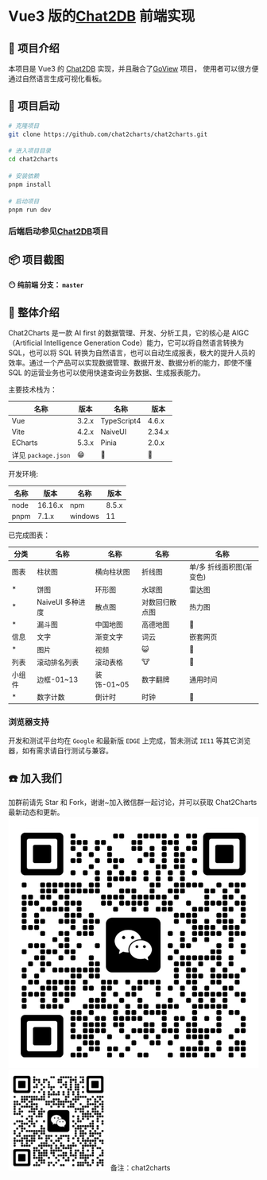 # Vue3 版的[Chat2DB](https://github.com/Chat2DB/Chat2DB) 前端实现

## 📝 项目介绍

本项目是 Vue3 的 [Chat2DB](https://github.com/Chat2DB/Chat2DB) 实现，并且融合了[GoView](https://github.com/Kate-liu/GoView) 项目，
使用者可以很方便通过自然语言生成可视化看板。

## 🚀 项目启动

```bash
# 克隆项目
git clone https://github.com/chat2charts/chat2charts.git

# 进入项目目录
cd chat2charts

# 安装依赖
pnpm install

# 启动项目
pnpm run dev
```

### 后端启动参见[Chat2DB](https://github.com/Chat2DB/Chat2DB)项目

## 📦 项目截图

#### 😶 **纯前端** 分支： **`master`**

## 📖 整体介绍

Chat2Charts 是一款 AI first 的数据管理、开发、分析工具，它的核心是 AIGC（Artificial Intelligence Generation Code）能力，它可以将自然语言转换为 SQL，也可以将 SQL 转换为自然语言，也可以自动生成报表，极大的提升人员的效率。通过一个产品可以实现数据管理、数据开发、数据分析的能力，即使不懂 SQL 的运营业务也可以使用快速查询业务数据、生成报表能力。

主要技术栈为：

| 名称                | 版本  | 名称        | 版本   |
| ------------------- | ----- | ----------- | ------ |
| Vue                 | 3.2.x | TypeScript4 | 4.6.x  |
| Vite                | 4.2.x | NaiveUI     | 2.34.x |
| ECharts             | 5.3.x | Pinia       | 2.0.x  |
| 详见 `package.json` | 😁    | 🥰          | 🤗     |

开发环境:

| 名称 | 版本    | 名称    | 版本  |
| ---- | ------- | ------- | ----- |
| node | 16.16.x | npm     | 8.5.x |
| pnpm | 7.1.x   | windows | 11    |

已完成图表：

| 分类   | 名称             | 名称       | 名称           | 名称                     |
| ------ | ---------------- | ---------- | -------------- | ------------------------ |
| 图表   | 柱状图           | 横向柱状图 | 折线图         | 单/多 折线面积图(渐变色) |
| \*     | 饼图             | 环形图     | 水球图         | 雷达图                   |
| \*     | NaiveUI 多种进度 | 散点图     | 对数回归散点图 | 热力图                   |
| \*     | 漏斗图           | 中国地图   | 高德地图       | 🦊                       |
| 信息   | 文字             | 渐变文字   | 词云           | 嵌套网页                 |
| \*     | 图片             | 视频       | 😺             | 🐯                       |
| 列表   | 滚动排名列表     | 滚动表格   | 🐮             | 🐐                       |
| 小组件 | 边框-01~13       | 装饰-01~05 | 数字翻牌       | 通用时间                 |
| \*     | 数字计数         | 倒计时     | 时钟           | 🦁                       |

### 浏览器支持

开发和测试平台均在 `Google` 和最新版 `EDGE` 上完成，暂未测试 `IE11` 等其它浏览器，如有需求请自行测试与兼容。

## ☎️ 加入我们

加群前请先 Star 和 Fork，谢谢~加入微信群一起讨论，并可以获取 Chat2Charts 最新动态和更新。
![](readme/personelwechat.jpg) 
<a><img src="readme/personelwechat.jpg" width="40%"/></a>
备注：chat2charts
